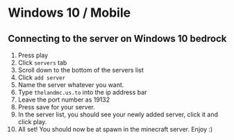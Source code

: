 # Windows 10 / Mobile

## Connecting to the server on Windows 10 bedrock

1. Press play
2. Click `servers` tab
3. Scroll down to the bottom of the servers list
4. Click `add server`
5. Name the server whatever you want.
6. Type `thelandmc.us.to` into the ip address bar
7. Leave the port number as 19132
8. Press save for your server.
9. In the server list, you should see your newly added server, click it and click play.
10. All set! You should now be at spawn in the minecraft server. Enjoy :)
